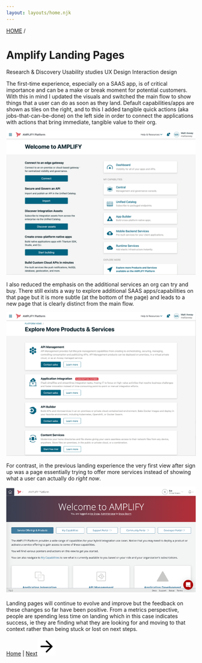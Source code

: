 ```yaml
---
layout: layouts/home.njk
---
```


<a href="/" class="arrows">
HOME</a> /

<!-- <div class="bottom-arrows"><a href="/"><img class="bottom" src="/img/arrow-left.svg">Home</a></div> -->

# Amplify Landing Pages


<div class="bubbles">
<span class="badgeli">
                  Research & Discovery
                </span> 
                <span class="badgeli">
                  Usability studies
                </span> 
                   <span class="badgeli">
                  UX Design
                </span> 
                                </span> 
                   <span class="badgeli">
                  Interaction design
                </span> 
</div>


<!-- **New look** -->

The first-time experience, especially on a SAAS app, is of critical importance and can be a make or break moment for potential customers. With this in mind I updated the visuals and switched the main flow to show things that a user can do as soon as they land. Default capabilities/apps are shown as tiles on the right, and to this I added tangible quick actions (aka jobs-that-can-be-done) on the left side in order to connect the applications with actions that bring immediate, tangible value to their org.

![updated landing pages](/img/welcome1.png)

I also reduced the emphasis on the additional services an org can try and buy. There still exists a way to explore additional SAAS apps/capabilities on that page but it is more subtle (at the bottom of the page) and leads to a new page that is clearly distinct from the main flow.

![updated landing pages](/img/welcome2.png#bordered)

For contrast, in the previous landing experience the very first view after sign up was a page essentially trying to offer more services instead of showing what a user can actually do *right now*.

![updated landing pages](/img/previous-lp.png#bordered)

Landing pages will continue to evolve and improve but the feedback on these changes so far have been positive. From a metrics perspective, people are spending less time on landing which in this case indicates success, ie they are finding what they are looking for and moving to that context rather than being stuck or lost on next steps.

<div class="bottom-arrows"><a href="/">Home</a> | <a href="/openbanking">Next<img class="bottom" src="/img/arrow-right.svg"></a></div>
